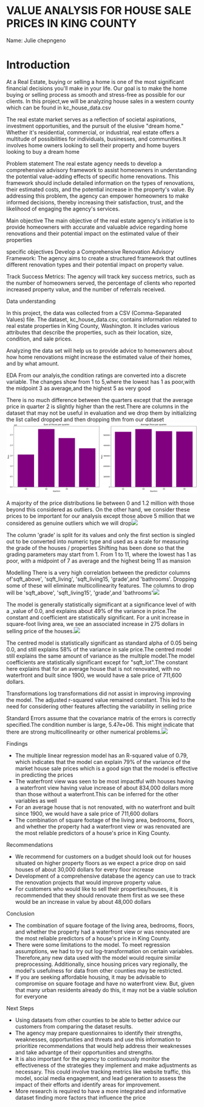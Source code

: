 # VALUE ANALYSIS FOR HOUSE SALE PRICES IN KING COUNTY
Name: Julie chepngeno

# Introduction
At a Real Estate, buying or selling a home is one of the most significant financial decisions you'll make in your life. Our goal is to make the home buying or selling process as smooth and stress-free as possible for our clients. In this project,we will be analyzing house sales in a western county which can be found in kc_house_data.csv

 The real estate market serves as a reflection of societal aspirations, investment opportunities, and the pursuit of the elusive "dream home." Whether it's residential, commercial, or industrial, real estate offers a multitude of possibilities for individuals, businesses, and communities.It involves home owners looking to sell their property and home buyers looking to buy a dream home

Problem statement
The  real estate agency needs to develop a comprehensive advisory framework to assist homeowners in understanding the potential value-adding effects of specific home renovations. This framework should include detailed information on the types of renovations, their estimated costs, and the potential increase in the property's value. By addressing this problem, the agency can empower homeowners to make informed decisions, thereby increasing their satisfaction, trust, and the likelihood of engaging the agency's services.

Main objective
The main objective of the real estate agency's initiative is to provide homeowners with accurate and valuable advice regarding home renovations and their potential impact on the estimated value of their properties

specific objectives
Develop a Comprehensive Renovation Advisory Framework: The agency aims to create a structured framework that outlines different renovation types and their potential impact on property value.

Track Success Metrics: The agency will track key success metrics, such as the number of homeowners served, the percentage of clients who reported increased property value, and the number of referrals received.

Data understanding

In this project, the data was collected from a CSV (Comma-Separated Values) file. The dataset, kc_house_data.csv, contains information related to real estate properties in King County, Washington. It includes various attributes that describe the properties, such as their location, size, condition, and sale prices.

Analyzing the data set will help us to provide advice to homeowners about how home renovations might increase the estimated value of their homes, and by what amount.

EDA
From our analyis,the condition ratings are converted into a discrete variable.
The changes show from 1 to 5,where the lowest has 1 as poor,with the midpoint 3 as average,and the highest 5 as very good 

There is no much difference between the quarters except that the average price in quarter 2 is slightly higher than the rest.There are columns in the dataset that may not be useful in evaluation and we drop them by initializing the list called dropped and then dropping thm from our dataset<img src = images2\output1.png>

 A majority of the price distributions lie between 0 and 1.2 million with those beyond this considered as outliers. On the other hand, we consider these prices to be important for our analysis except those above 5 million that we considered as
genuine outliers which we will drop<img src = output2.png >

 The column 'grade' is split for its values and only the first section is singled out to be converted into numeric type and used as a scale for measuring the grade of the houses / properties Shifting has been done so that the grading parameters may start from 1. From 1 to 11, where the lowest has 1 as poor, with a midpoint of 7 as average and the highest being 11 as mansion

 Modelling
  There is a very high correlation between the predictor columns of'sqft_above', 'sqft_living', 'sqft_living15, 'grade',and 'bathrooms'. Dropping some of these will eliminate multicollinearity features. The columns to drop will be 'sqft_above', 'sqft_living15', 'grade',and 'bathrooms'<img src = output3.png>

  The model is generally statistically sigmificant at a significance level of with a _value of 0.0, and explains about 49% of the variance in price.The constant and coefficient are statistically significant. For a unit increase in square-foot living area, we see an associated increase in 275 dollars in selling price of the
houses.<img src = output4.png>

The centred model is statistically significant as standard alpha of 0.05 being 0.0, and still explains 58% of the variance in sale price.The centred model still explains the same amount of variance as the multiple model.The model coefficients are statistically significant except for "sqft_lot".The constant here explains that for an average house that is not renovated, with no waterfront and built since
1900, we would have a sale price of 711,600 dollars.

Transformations
log transformations did not assist in improving improving the model. The adjusted r-squared value remained constant. This led to the need for considering other features affecting the variability in selling price


Standard Errors assume that the covariance matrix of the errors is correctly specified.The condition number is large, 5.47e+06. This might indicate that there are
strong multicollinearity or other numerical problems.<img src = output5.png>

Findings
* The multiple linear regression model has an R-squared value of 0.79, which indicates that the model can explain 79% of the variance of the market
house sale prices which is a good sign that the model is effective in predicting the prices 
* The waterfront view was seen to be most impactful with houses having a waterfront view having value increase of about 834,000 dollars more than those
without a waterfront.This can be inferred for the other variables as well
* For an average house that is not renovated, with no waterfront and built since 1900, we would have a sale price of 711,600 dollars
* The combination of square footage of the living area, bedrooms, floors, and whether the property had a waterfront view or was renovated are the most
reliable predictors of a house's price in King County.

Recommendations
* We recommend for customers on a budget should look out for houses situated on higher property floors as we expect a price drop on said houses of about
30,000 dollars for every floor increase
* Development of a comprehensive database the agency can use to track the renovation projects that would improve property value.
* For customers who would like to sell their properties/houses, it is recommended that they should renovate them first as we see these would be an
increase in value by about 48,000 dollars

Conclusion

* The combination of square footage of the living area, bedrooms, floors, and whether the property had a waterfront view or was renovated are the most
reliable predictors of a house's price in King County.
* There were some limitations to the model. To meet regression assumptions, we had to try out log-transformation on certain variables. Therefore,any new data used with the model would require similar preprocessing. Additionally, since housing prices vary regionally, the model's usefulness for data from other counties may be restricted.
* If you are seeking affordable housing, it may be advisable to compromise on square footage and have no waterfront view. But, given that
many urban residents already do this, it may not be a viable solution for everyone

Next Steps
* Using datasets from other counties to be able to better advice our customers from comparing the dataset results.
* The agency may prepare questionnaires to identify their strengths, weaknesses, opportunities and threats and use this information to prioritize
recommendations that would help address their weaknesses and take advantge of their opportunities and strengths.
* It is also important for the agency to continuously monitor the effectiveness of the strategies they implement and make adjustments as necessary. This
could involve tracking metrics like website traffic, this model, social media engagement, and lead generation to assess the impact of their efforts and
identify areas for improvement.
* More research is required to have a more integrated and informative dataset finding more factors that influence the price

